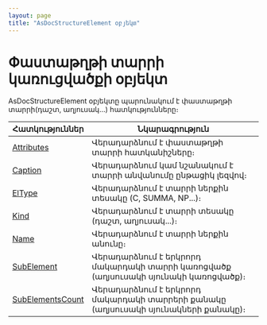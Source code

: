 ```yaml
---
layout: page
title: "AsDocStructureElement օբյեկտ"
---
```


# Փաստաթղթի տարրի կառուցվածքի օբյեկտ 

AsDocStructureElement օբյեկտը պարունակում է փաստաթղթի տարրի(դաշտ, աղյուսակ...) հատկությունները։ 


| Հատկություններ | Նկարագրություն |
|--|--|
| [Attributes](AsDocStructureElement/Attributes.md) | Վերադարձնում է փաստաթղթի տարրի հատկանիշները։ |
| [Caption](AsDocStructureElement/Caption.md) | Վերադարձնում կամ նշանակում է տարրի անվանումը ընթացիկ լեզվով։ |
| [ElType](AsDocStructureElement/ElType.md) | Վերադարձնում է տարրի ներքին տեսակը (C, SUMMA, NP...)։ |
| [Kind](AsDocStructureElement/Kind.md) | Վերադարձնում է տարրի տեսակը (դաշտ, աղյուսակ...)։  |
| [Name](AsDocStructureElement/Name.md) | Վերադարձնում է տարրի ներքին անունը։ |
| [SubElement](AsDocStructureElement/SubElement.md) | Վերադարձնում է երկրորդ մակարդակի տարրի կառոցվածք (աղյսուսակի սյունակի կառոցվածք)։ |
| [SubElementsCount](AsDocStructureElement/SubElementsCount.md) | Վերադարձնում է երկրորդ մակարդակի տարրերի քանակը (աղյսուսակի սյունակների քանակը)։ |